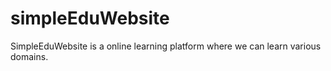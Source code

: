# simpleEduWebsite
SimpleEduWebsite is a online learning platform where we can learn various domains.
